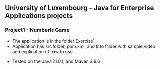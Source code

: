 ## University of Luxembourg - Java for Enterprise Applications projects

### Project1 - Numberle Game
- The application is in the folder Exercise1
- Application has src folder, pom.xml, and Info folder with sample video and explication of how to use

* Tested on the Java 21.0.1, and Maven 3.9.6
